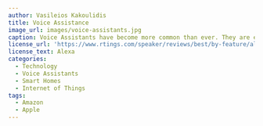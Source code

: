 ```yaml
---
author: Vasileios Kakoulidis
title: Voice Assistance
image_url: images/voice-assistants.jpg
caption: Voice Assistants have become more common than ever. They are essential parts of smart homes and they make use of IoT.
license_url: 'https://www.rtings.com/speaker/reviews/best/by-feature/alexa'
license_text: Alexa
categories:
  - Technology
  - Voice Assistants
  - Smart Homes
  - Internet of Things
tags:
  - Amazon
  - Apple
---
```

